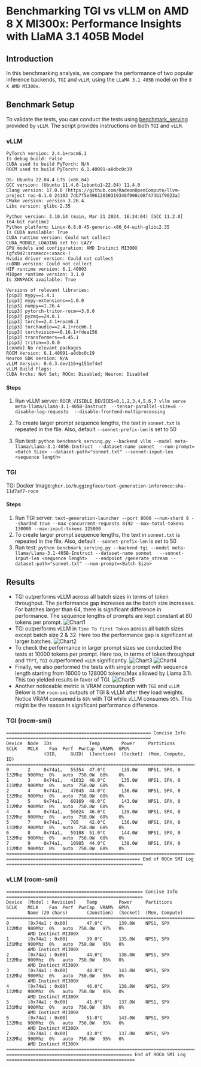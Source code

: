 # Benchmarking TGI vs vLLM on AMD 8 X MI300x: Performance Insights with LlaMA 3.1 405B Model

## Introduction
In this benchmarking analysis, we compare the performance of two popular inference backends, `TGI` and `vLLM`, using the `LLaMA 3.1 405B` model on the `8 X AMD MI300x`. 

## Benchmark Setup
To validate the tests, you can conduct the tests using [benchmark_serving](https://github.com/vllm-project/vllm/blob/main/benchmarks/benchmark_serving.py) provided by
`vLLM`. The script provides instructions on both `TGI` and `vLLM`.

### vLLM
```
PyTorch version: 2.4.1+rocm6.1
Is debug build: False
CUDA used to build PyTorch: N/A
ROCM used to build PyTorch: 6.1.40091-a8dbc0c19

OS: Ubuntu 22.04.4 LTS (x86_64)
GCC version: (Ubuntu 11.4.0-1ubuntu1~22.04) 11.4.0
Clang version: 17.0.0 (https://github.com/RadeonOpenCompute/llvm-project roc-6.1.0 24103 7db7f5e49612030319346f900c08f474b1f9023a)
CMake version: version 3.26.4
Libc version: glibc-2.35

Python version: 3.10.14 (main, Mar 21 2024, 16:24:04) [GCC 11.2.0] (64-bit runtime)
Python platform: Linux-6.8.0-45-generic-x86_64-with-glibc2.35
Is CUDA available: True
CUDA runtime version: Could not collect
CUDA_MODULE_LOADING set to: LAZY
GPU models and configuration: AMD Instinct MI300X (gfx942:sramecc+:xnack-)
Nvidia driver version: Could not collect
cuDNN version: Could not collect
HIP runtime version: 6.1.40093
MIOpen runtime version: 3.1.0
Is XNNPACK available: True

Versions of relevant libraries:
[pip3] mypy==1.4.1
[pip3] mypy-extensions==1.0.0
[pip3] numpy==1.26.4
[pip3] pytorch-triton-rocm==3.0.0
[pip3] pyzmq==24.0.1
[pip3] torch==2.4.1+rocm6.1
[pip3] torchaudio==2.4.1+rocm6.1
[pip3] torchvision==0.16.1+fdea156
[pip3] transformers==4.45.1
[pip3] triton==3.0.0
[conda] No relevant packages
ROCM Version: 6.1.40091-a8dbc0c19
Neuron SDK Version: N/A
vLLM Version: 0.6.3.dev116+g151ef4ef
vLLM Build Flags:
CUDA Archs: Not Set; ROCm: Disabled; Neuron: Disabled
```



#### Steps
1. Run vLLM server: 
   `ROCR_VISIBLE_DEVICES=0,1,2,3,4,5,6,7 vllm serve meta-llama/Llama-3.1-405B-Instruct 
                                                             --tensor-parallel-size=8 --disable-log-requests 
                                                             --disable-frontend-multiprocessing`

2. To create larger prompt sequence lengths, the text in `sonnet.txt` is repeated in the file. Also, default `--sonnet-prefix-len` is set to 50

3. Run test:
    `python benchmark_serving.py --backend vllm --model meta-llama/Llama-3.1-405B-Instruct 
                                 --dataset-name sonnet  --num-prompt=<Batch Size> --dataset-path="sonnet.txt" --sonnet-input-len <sequence length>`


### TGI
TGI Docker Image:`ghcr.io/huggingface/text-generation-inference:sha-11d7af7-rocm`

#### Steps
1. Run TGI server:
   `text-generation-launcher --port 8000 --num-shard 8 --sharded true --max-concurrent-requests 8192 --max-total-tokens 130000 --max-input-tokens 125000`
2. To create larger prompt sequence lengths, the text in `sonnet.txt` is repeated in the file. Also, default `--sonnet-prefix-len` is set to 50
3. Run test:
   `python benchmark_serving.py --backend tgi --model meta-llama/Llama-3.1-405B-Instruct --dataset-name sonnet  
                                --sonnet-input-len <sequence lenght>   --endpoint /generate_stream --dataset-path="sonnet.txt" --num-prompt=<Batch Size>`


## Results
* TGI outperforms vLLM across all batch sizes in terms of token throughput. The performance gap increases
as the batch size increases. For batches larger than 64, there is significant difference in performance. The sequence
lengths of prompts are kept constant at 80 tokens per prompt.
![Chart1](charts_short_seq/throughput_tgi_vllm.png)
* TGI outperforms vLLM in `Time To First Token` across all batch sizes except batch size 2 & 32. Here too the performance
gap is significant at larger batches.
![Chart2](charts_short_seq/ttft_mean_tgi_vllm.png)
* To check the performance in larger prompt sizes we conducted the tests at 10000 tokens per prompt. Here too, 
in terms of token throughput and `TTFT`, `TGI` outperformed `vLLM` significantly.
![Chart3](charts_long_seq/throughput_tgi_vllm.png)
![Chart4](charts_long_seq/mean_ttft_tgi_vllm.png)
* Finally, we also performed the tests with single prompt with sequence length starting from 16000 to 128000 tokens(Max allowed by Llama 3.1).
This too yielded results in favor of TGI.
![Chart5](charts_single_seq/throughput_tgi_vllm.png)
* Another noticeable metric is VRAM consumption with `TGI` and `vLLM`
Below is the `rocm-smi` outputs of TGI & vLLM after they load weights. Notice VRAM consumed is `68%` with TGI while vLLM
consumes `95%`. This might be the reason in significant performance difference.

### TGI (rocm-smi)
```============================================ ROCm System Management Interface ============================================
====================================================== Concise Info ======================================================
Device  Node  IDs              Temp        Power     Partitions          SCLK    MCLK    Fan  Perf  PwrCap  VRAM%  GPU%  
              (DID,     GUID)  (Junction)  (Socket)  (Mem, Compute, ID)                                                  
==========================================================================================================================
0       2     0x74a1,   55354  47.0°C      139.0W    NPS1, SPX, 0        132Mhz  900Mhz  0%   auto  750.0W  68%    0%    
1       3     0x74a1,   41632  40.0°C      135.0W    NPS1, SPX, 0        131Mhz  900Mhz  0%   auto  750.0W  68%    0%    
2       4     0x74a1,   47045  44.0°C      136.0W    NPS1, SPX, 0        132Mhz  900Mhz  0%   auto  750.0W  68%    0%    
3       5     0x74a1,   60169  48.0°C      143.0W    NPS1, SPX, 0        132Mhz  900Mhz  0%   auto  750.0W  68%    0%    
4       6     0x74a1,   56024  46.0°C      139.0W    NPS1, SPX, 0        132Mhz  900Mhz  0%   auto  750.0W  68%    0%    
5       7     0x74a1,   705    42.0°C      136.0W    NPS1, SPX, 0        131Mhz  900Mhz  0%   auto  750.0W  68%    0%    
6       8     0x74a1,   59108  51.0°C      144.0W    NPS1, SPX, 0        132Mhz  900Mhz  0%   auto  750.0W  68%    0%    
7       9     0x74a1,   10985  44.0°C      138.0W    NPS1, SPX, 0        132Mhz  900Mhz  0%   auto  750.0W  68%    0%    
==========================================================================================================================
================================================== End of ROCm SMI Log ===================================================
```
### vLLM (rocm-smi)

```========================================= ROCm System Management Interface =========================================
=================================================== Concise Info ===================================================
Device  [Model : Revision]    Temp        Power     Partitions      SCLK    MCLK    Fan  Perf  PwrCap  VRAM%  GPU%  
        Name (20 chars)       (Junction)  (Socket)  (Mem, Compute)                                                  
====================================================================================================================
0       [0x74a1 : 0x00]       47.0°C      139.0W    NPS1, SPX       132Mhz  900Mhz  0%   auto  750.0W   97%   0%    
        AMD Instinct MI300X                                                                                         
1       [0x74a1 : 0x00]       39.0°C      135.0W    NPS1, SPX       131Mhz  900Mhz  0%   auto  750.0W   95%   0%    
        AMD Instinct MI300X                                                                                         
2       [0x74a1 : 0x00]       44.0°C      136.0W    NPS1, SPX       132Mhz  900Mhz  0%   auto  750.0W   95%   0%    
        AMD Instinct MI300X                                                                                         
3       [0x74a1 : 0x00]       48.0°C      143.0W    NPS1, SPX       132Mhz  900Mhz  0%   auto  750.0W   95%   0%    
        AMD Instinct MI300X                                                                                         
4       [0x74a1 : 0x00]       46.0°C      138.0W    NPS1, SPX       132Mhz  900Mhz  0%   auto  750.0W   95%   0%    
        AMD Instinct MI300X                                                                                         
5       [0x74a1 : 0x00]       41.0°C      137.0W    NPS1, SPX       131Mhz  900Mhz  0%   auto  750.0W   95%   0%    
        AMD Instinct MI300X                                                                                         
6       [0x74a1 : 0x00]       51.0°C      143.0W    NPS1, SPX       132Mhz  900Mhz  0%   auto  750.0W   95%   0%    
        AMD Instinct MI300X                                                                                         
7       [0x74a1 : 0x00]       43.0°C      137.0W    NPS1, SPX       132Mhz  900Mhz  0%   auto  750.0W   95%   0%    
        AMD Instinct MI300X                                                                                         
====================================================================================================================
=============================================== End of ROCm SMI Log ================================================
```


